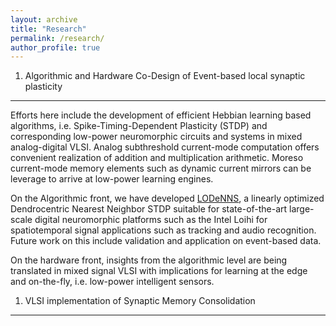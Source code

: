 ```yaml
---
layout: archive
title: "Research"
permalink: /research/
author_profile: true
---
```


1. Algorithmic and Hardware Co-Design of Event-based local synaptic plasticity
--------
Efforts here include the development of efficient Hebbian learning based algorithms, i.e. Spike-Timing-Dependent Plasticity (STDP) and corresponding low-power neuromorphic circuits and systems in mixed analog-digital VLSI. Analog subthreshold current-mode computation offers convenient realization of addition and multiplication arithmetic. Moreso current-mode memory elements such as dynamic current mirrors can be leverage to arrive at low-power learning engines.

On the Algorithmic front, we have developed [LODeNNS](https://doi.org/10.1145/3546790.3546793), a linearly optimized Dendrocentric Nearest Neighbor STDP suitable for state-of-the-art large-scale digital neuromorphic platforms such as the Intel Loihi for spatiotemporal signal applications such as tracking and audio recognition. Future work on this include validation and application on event-based data.

On the hardware front, insights from the algorithmic level are being translated in mixed signal VLSI with implications for learning at the edge and on-the-fly, i.e. low-power intelligent sensors.

1. VLSI implementation of Synaptic Memory Consolidation
----------------